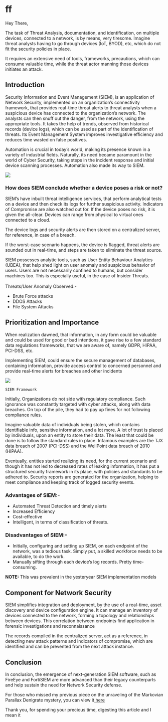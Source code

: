 # ff

Hey There,

The task of Threat Analysis, documentation, and identification, on multiple devices, connected to a network, is by means, very tiresome. Imagine threat analysts having to go through devices (IoT, BYOD), etc, which do not fit the security policies in place.

It requires an extensive need of tools, frameworks, precautions, which can consume valuable time, while the threat actor manning those devices initiates an attack.

## Introduction

Security Information and Event Management (SIEM), is an application of Network Security, implemented on an organization’s connectivity framework, that provides real-time threat alerts to threat analysts when a suspicious device has connected to the organization’s network. The analysts can then snuff out the danger, from the network, using the appropriate tools. It takes the help of trends, observed from historical records (device logs), which can be used as part of the identification of threats. Its Event Management System improves investigative efficiency and reduces time wasted on false positives.

Automation is crucial in today’s world, making its presence known in a variety of industrial fields. Naturally, its need became paramount in the world of Cyber Security, taking steps in the incident response and initial device scanning processes. Automation also made its way to SIEM.

&#x20;                                               ![](https://cdn-images-1.medium.com/max/1000/1\*yhRzNhSFAN4RxI2JOkXU2Q.png)

### **How does SIEM conclude whether a device poses a risk or not?**

SIEM’s have inbuilt threat intelligence services, that perform analytical tests on a device and then check its logs for further suspicious activity. Indicators of Compromise are also watched out for. If the device poses no risk, it is given the all-clear. Devices can range from physical to virtual ones connected to a cloud.

The device logs and security alerts are then stored on a centralized server, for reference, in case of a breach.

If the worst-case scenario happens, the device is flagged, threat alerts are sounded out in real-time, and steps are taken to eliminate the threat source.

SIEM possesses analytic tools, such as User Entity Behaviour Analytics (UBEA), that help shed light on user anomaly and suspicious behavior of users. Users are not necessarily confined to humans, but consider machines too. This is especially useful, in the case of Insider Threats.\
&#x20;\
Threats/User Anomaly Observed:-

* Brute Force attacks
* DDOS Attacks&#x20;
* File System Attacks

## **Prioritization and Importance**

When realization dawned, that information, in any form could be valuable and could be used for good or bad intentions, it gave rise to a few standard data regulations frameworks, that we are aware of, namely GDPR, HIPAA, PCI-DSS, etc.

Implementing SIEM, could ensure the secure management of databases, containing information, provide access control to concerned personnel and provide real-time alerts for breaches and other incidents

&#x20;                                              ![](https://cdn-images-1.medium.com/max/1000/1\*xFc9EdpMiOjesiR\_NI-bzA.png)

&#x20;                               `SIEM Framework`                                        &#x20;

Initially, Organizations do not side with regulatory compliance. Such ignorance was constantly targeted with cyber attacks, along with data breaches. On top of the pile, they had to pay up fines for not following compliance rules.

Imagine valuable data of individuals being stolen, which contains identifiable info, sensitive information, and a lot more. A lot of trust is placed by individuals, upon an entity to store their data. The least that could be done is to follow the standard rules in place. Infamous examples are the TJX data breach of 2007 (PCI-DSS) and the WellPoint data breach of 2010 (HIPAA).

Eventually, entities started realizing its need, for the current scenario and though it has not led to decreased rates of leaking information, it has put a structured security framework in its place, with policies and standards to be adhered to. Security reports are generated for the organization, helping to meet compliance and keeping track of logged security events.

### **Advantages of SIEM:-**

* Automated Threat Detection and timely alerts
* Increased Efficiency
* Cost-effective
* Intelligent, in terms of classification of threats.

### **Disadvantages of SIEM:-**

* Initially, configuring and setting up SIEM, on each endpoint of the network, was a tedious task. Simply put, a skilled workforce needs to be available, to do the work.
* Manually sifting through each device’s log records. Pretty time-consuming.

**NOTE:** This was prevalent in the yesteryear SIEM implementation models

## **Component for Network Security**

SIEM simplifies integration and deployment, by the use of a real-time, asset discovery and device configuration engine. It can manage an inventory of devices connected to the network, forming a topology and relationships between devices. This correlation between endpoints find application in forensic investigations and reconnaissance

The records compiled in the centralized server, act as a reference, in detecting new attack patterns and indicators of compromise, which are identified and can be prevented from the next attack instance.

## Conclusion

In conclusion, the emergence of next-generation SIEM software, such as FireEye and FortiSIEM are more advanced than their legacy counterparts and help sustain the need for Network Security defense.

For those who missed my previous piece on the unraveling of the Markovian Parallax Denigrate mystery, you can view it[ here](https://noelatvitb.medium.com/markovian-parallax-denigrate-breaking-the-cipher-8b7513dba086)

Thank you, for spending your precious time, digesting this article and I mean it
